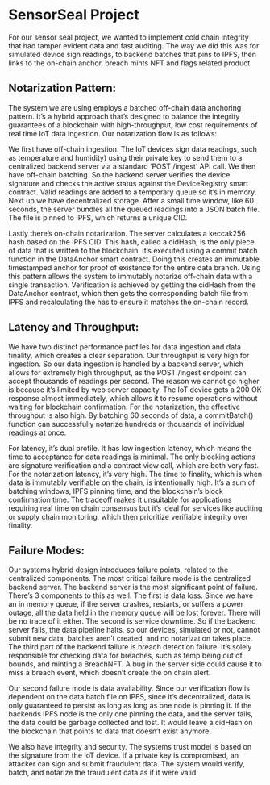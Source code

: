 # SensorSeal Project

For our sensor seal project, we wanted to implement cold chain integrity that had tamper evident data and fast auditing. The way we did this was for simulated device sign readings, to backend batches that pins to IPFS, then links to the on-chain anchor, breach mints NFT and flags related product.

## Notarization Pattern:
The system we are using employs a batched off-chain data anchoring pattern. It’s a hybrid approach that’s designed to balance the integrity guarantees of a blockchain with high-throughput, low cost requirements of real time IoT data ingestion. Our notarization flow is as follows:

We first have off-chain ingestion. The IoT devices sign data readings, such as temperature and humidity) using their private key to send them to a centralized backend server via a standard ‘POST /ingest’ API call. We then have off-chain batching. So the backend server verifies the device signature and checks the active status against the DeviceRegistry smart contract. Valid readings are added to a temporary queue so it’s in memory. Next up we have decentralized storage. After a small time window, like 60 seconds, the server bundles all the queued readings into a JSON batch file. The file is pinned to IPFS, which returns a unique CID.

Lastly there’s on-chain notarization. The server calculates a keccak256 hash based on the IPFS CID. This hash, called a cidHash, is the only piece of data that is written to the blockchain. It’s executed using a commit batch function in the DataAnchor smart contract. Doing this creates an immutable timestamped anchor for proof of existence for the entire data branch. Using this pattern allows the system to immutably notarize off-chain data with a single transaction. Verification is achieved by getting the cidHash from the DataAnchor contract, which then gets the corresponding batch file from IPFS and recalculating the has to ensure it matches the on-chain record.

## Latency and Throughput:
We have two distinct performance profiles for data ingestion and data finality, which creates a clear separation. Our throughput is very high for ingestion. So our data ingestion is handled by a backend server, which allows for extremely high throughput, as the POST /ingest endpoint can accept thousands of readings per second. The reason we cannot go higher is because it’s limited by web server capacity. The IoT device gets a 200 OK response almost immediately, which allows it to resume operations without waiting for blockchain confirmation. For the notarization, the effective throughput is also high. By batching 60 seconds of data, a commitBatch() function can successfully notarize hundreds or thousands of individual readings at once.

For latency, it’s dual profile. It has low ingestion latency, which means the time to acceptance for data readings is minimal. The only blocking actions are signature verification and a contract view call, which are both very fast. For the notarization latency, it’s very high. The time to finality, which is when data is immutably verifiable on the chain, is intentionally high. It’s a sum of batching windows, IPFS pinning time, and the blockchain’s block confirmation time. The tradeoff makes it unsuitable for applications requiring real time on chain consensus but it’s ideal for services like auditing or supply chain monitoring, which then prioritize verifiable integrity over finality.

## Failure Modes:

Our systems hybrid design introduces failure points, related to the centralized components. The most critical failure mode is the centralized backend server. The backend server is the most significant point of failure. There’s 3 components to this as well. The first is data loss. Since we have an in memory queue, if the server crashes, restarts, or suffers a power outage, all the data held in the memory queue will be lost forever. There will be no trace of it either. The second is service downtime. So if the backend server fails, the data pipeline halts, so our devices, simulated or not, cannot submit new data, batches aren’t created, and no notarization takes place. The third part of the backend failure is breach detection failure. It’s solely responsible for checking data for breaches, such as temp being out of bounds, and minting a BreachNFT. A bug in the server side could cause it to miss a breach event, which doesn’t create the on chain alert.

Our second failure mode is data availability. Since our verification flow is dependent on the data batch file on IPFS, since it’s decentralized, data is only guaranteed to persist as long as long as one node is pinning it. If the backends IPFS node is the only one pinning the data, and the server fails, the data could be garbage collected and lost. It would leave a cidHash on the blockchain that points to data that doesn’t exist anymore.

We also have integrity and security. The systems trust model is based on the signature from the IoT device. If a private key is compromised, an attacker can sign and submit fraudulent data. The system would verify, batch, and notarize the fraudulent data as if it were valid.
